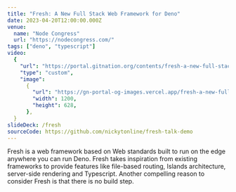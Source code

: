 ```yaml
---
title: "Fresh: A New Full Stack Web Framework for Deno"
date: 2023-04-20T12:00:00.000Z
venue:
  name: "Node Congress"
  url: "https://nodecongress.com/"
tags: ["deno", "typescript"]
video:
  {
    "url": "https://portal.gitnation.org/contents/fresh-a-new-full-stack-web-framework-for-deno",
    "type": "custom",
    "image":
      {
        "url": "https://gn-portal-og-images.vercel.app/fresh-a-new-full-stack-web-framework-for-deno?v3-1685773499140",
        "width": 1200,
        "height": 628,
      },
  }
slideDeck: /fresh
sourceCode: https://github.com/nickytonline/fresh-talk-demo
---
```


Fresh is a web framework based on Web standards built to run on the edge anywhere you can run Deno. Fresh takes inspiration from existing frameworks to provide features like file-based routing, Islands architecture, server-side rendering and Typescript. Another compelling reason to consider Fresh is that there is no build step.

